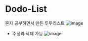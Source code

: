 # Dodo-List
혼자 공부하면서 만든 투두리스트
![image](https://github.com/user-attachments/assets/fa41f374-680b-473b-86a0-fb3cedc6197b)

- 수정과 삭제 가능
![image](https://github.com/user-attachments/assets/a2e58627-5d2d-4f9f-b3d0-459bdc69dc5d)
